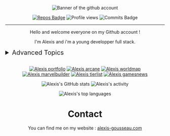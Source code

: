 <div align="center">

![Banner of the github account](./banner.jpg)

[![Repos Badge](https://badges.pufler.dev/repos/alexis-gss?color=39D353)](https://github.com/alexis-gss?tab=repositories)
![Profile views](https://gpvc.arturio.dev/alexis-gss?color=39D353)
![Commits Badge](https://badges.pufler.dev/commits/all/alexis-gss?color=39D353)

---

Hello and welcome everyone on my Github account !

I'm Alexis and i'm a young developper full stack.

</div>
<details align="left">
    <summary style="font-size:20px;">Advanced Topics</summary>

<!-- Link for icons : https://github.com/Ileriayo/markdown-badges -->

## /Languages
![HTML5](https://img.shields.io/badge/html5-%23E34F26.svg?style=for-the-badge&logo=html5&logoColor=white)
![CSS3](https://img.shields.io/badge/css3-%231572B6.svg?style=for-the-badge&logo=css3&logoColor=white)
![Java](https://img.shields.io/badge/java-%23ED8B00.svg?style=for-the-badge&logo=java&logoColor=white)
![JavaScript](https://img.shields.io/badge/javascript-%23323330.svg?style=for-the-badge&logo=javascript&logoColor=%23F7DF1E)
![Markdown](https://img.shields.io/badge/markdown-%23000000.svg?style=for-the-badge&logo=markdown&logoColor=white)
![PHP](https://img.shields.io/badge/php-%23777BB4.svg?style=for-the-badge&logo=php&logoColor=white)
![Shell Script](https://img.shields.io/badge/shell_script-%23121011.svg?style=for-the-badge&logo=gnu-bash&logoColor=white)


## /Frameworks, Platforms and Libraries
![Bootstrap](https://img.shields.io/badge/bootstrap-%23563D7C.svg?style=for-the-badge&logo=bootstrap&logoColor=white)
![Gulp](https://img.shields.io/badge/GULP-%23CF4647.svg?style=for-the-badge&logo=gulp&logoColor=white)
![jQuery](https://img.shields.io/badge/jquery-%230769AD.svg?style=for-the-badge&logo=jquery&logoColor=white)
![Laravel](https://img.shields.io/badge/laravel-%23FF2D20.svg?style=for-the-badge&logo=laravel&logoColor=white)
![NPM](https://img.shields.io/badge/NPM-%23000000.svg?style=for-the-badge&logo=npm&logoColor=white)
![NodeJS](https://img.shields.io/badge/node.js-6DA55F?style=for-the-badge&logo=node.js&logoColor=white)
![SASS](https://img.shields.io/badge/SASS-hotpink.svg?style=for-the-badge&logo=SASS&logoColor=white)
![Threejs](https://img.shields.io/badge/threejs-black?style=for-the-badge&logo=three.js&logoColor=white)
![Vue.js](https://img.shields.io/badge/vuejs-%2335495e.svg?style=for-the-badge&logo=vuedotjs&logoColor=%234FC08D)
![Webpack](https://img.shields.io/badge/webpack-%238DD6F9.svg?style=for-the-badge&logo=webpack&logoColor=black)
![Yarn](https://img.shields.io/badge/yarn-%232C8EBB.svg?style=for-the-badge&logo=yarn&logoColor=white)


## /Version Control
![Git](https://img.shields.io/badge/git-%23F05033.svg?style=for-the-badge&logo=git&logoColor=white)
![GitHub](https://img.shields.io/badge/github-%23121011.svg?style=for-the-badge&logo=github&logoColor=white)
![GitLab](https://img.shields.io/badge/gitlab-%23181717.svg?style=for-the-badge&logo=gitlab&logoColor=white)


## /IDEs/Editors
![Atom](https://img.shields.io/badge/Atom-%2366595C.svg?style=for-the-badge&logo=atom&logoColor=white)
![CodePen](https://img.shields.io/badge/CodePen-white?style=for-the-badge&logo=codepen&logoColor=black)
![Eclipse](https://img.shields.io/badge/Eclipse-FE7A16.svg?style=for-the-badge&logo=Eclipse&logoColor=white)
![PhpStorm](https://img.shields.io/badge/phpstorm-143?style=for-the-badge&logo=phpstorm&logoColor=black&color=black&labelColor=darkorchid)
![Sublime Text](https://img.shields.io/badge/sublime_text-%23575757.svg?style=for-the-badge&logo=sublime-text&logoColor=important)
![Visual Studio Code](https://img.shields.io/badge/Visual%20Studio%20Code-0078d7.svg?style=for-the-badge&logo=visual-studio-code&logoColor=white)


## /Operating System
![Linux](https://img.shields.io/badge/Linux-FCC624?style=for-the-badge&logo=linux&logoColor=black)
![Ubuntu](https://img.shields.io/badge/Ubuntu-E95420?style=for-the-badge&logo=ubuntu&logoColor=white)
![Windows](https://img.shields.io/badge/Windows-0078D6?style=for-the-badge&logo=windows&logoColor=white)

## /Databases
![MariaDB](https://img.shields.io/badge/MariaDB-003545?style=for-the-badge&logo=mariadb&logoColor=white)
![MySQL](https://img.shields.io/badge/mysql-%2300f.svg?style=for-the-badge&logo=mysql&logoColor=white)

## /Search Engines
![Google](https://img.shields.io/badge/google-4285F4?style=for-the-badge&logo=google&logoColor=white)

## /Browsers
![Firefox](https://img.shields.io/badge/Firefox-FF7139?style=for-the-badge&logo=Firefox-Browser&logoColor=white)
![Google Chrome](https://img.shields.io/badge/Google%20Chrome-4285F4?style=for-the-badge&logo=GoogleChrome&logoColor=white)
![Edge](https://img.shields.io/badge/Edge-0078D7?style=for-the-badge&logo=Microsoft-edge&logoColor=white)
![Opera](https://img.shields.io/badge/Opera-FF1B2D?style=for-the-badge&logo=Opera&logoColor=white)

## /Cloud Storage
![Dropbox](https://img.shields.io/badge/Dropbox-%233B4D98.svg?style=for-the-badge&logo=Dropbox&logoColor=white)
![Google Drive](https://img.shields.io/badge/Google%20Drive-4285F4?style=for-the-badge&logo=googledrive&logoColor=white)
![Mega.nz](https://img.shields.io/badge/Mega-%23D90007.svg?style=for-the-badge&logo=Mega&logoColor=white)

## /Hosting
![Netlify](https://img.shields.io/badge/netlify-%23000000.svg?style=for-the-badge&logo=netlify&logoColor=#00C7B7)
![OVH](https://img.shields.io/badge/ovh-%23123F6D.svg?style=for-the-badge&logo=ovh&logoColor=#123F6D)

## /Design
![Adobe](https://img.shields.io/badge/adobe-%23FF0000.svg?style=for-the-badge&logo=adobe&logoColor=white)
![Adobe Acrobat Reader](https://img.shields.io/badge/Adobe%20Acrobat%20Reader-EC1C24.svg?style=for-the-badge&logo=Adobe%20Acrobat%20Reader&logoColor=white)
![Adobe After Effects](https://img.shields.io/badge/Adobe%20After%20Effects-9999FF.svg?style=for-the-badge&logo=Adobe%20After%20Effects&logoColor=white)
![Adobe Illustrator](https://img.shields.io/badge/adobe%20illustrator-%23FF9A00.svg?style=for-the-badge&logo=adobe%20illustrator&logoColor=white)
![Adobe InDesign](https://img.shields.io/badge/Adobe%20InDesign-49021F?style=for-the-badge&logo=adobeindesign&logoColor=white)
![Adobe Photoshop](https://img.shields.io/badge/adobe%20photoshop-%2331A8FF.svg?style=for-the-badge&logo=adobe%20photoshop&logoColor=white)
![Adobe Premiere Pro](https://img.shields.io/badge/Adobe%20Premiere%20Pro-9999FF.svg?style=for-the-badge&logo=Adobe%20Premiere%20Pro&logoColor=white)
![Adobe XD](https://img.shields.io/badge/Adobe%20XD-470137?style=for-the-badge&logo=Adobe%20XD&logoColor=#FF61F6)
![Figma](https://img.shields.io/badge/figma-%23F24E1E.svg?style=for-the-badge&logo=figma&logoColor=white)

## /Office
![LibreOffice](https://img.shields.io/badge/LibreOffice-%2318A303?style=for-the-badge&logo=LibreOffice&logoColor=white)
![Microsoft Excel](https://img.shields.io/badge/Microsoft_Excel-217346?style=for-the-badge&logo=microsoft-excel&logoColor=white)
![Microsoft PowerPoint](https://img.shields.io/badge/Microsoft_PowerPoint-B7472A?style=for-the-badge&logo=microsoft-powerpoint&logoColor=white)
![Microsoft Word](https://img.shields.io/badge/Microsoft_Word-2B579A?style=for-the-badge&logo=microsoft-word&logoColor=white)

## /Other
![Docker](https://img.shields.io/badge/docker-%230db7ed.svg?style=for-the-badge&logo=docker&logoColor=white)
![Trello](https://img.shields.io/badge/Trello-%23026AA7.svg?style=for-the-badge&logo=Trello&logoColor=white)

</details>

</br>

<div align="center">

[![Alexis portfolio](https://github-readme-stats.vercel.app/api/pin/?show_owner=true&username=alexis-gss&repo=portfolio&bg_color=0D1117&title_color=39D353&text_color=DDDDDD)](https://github.com/alexis-gss/portfolio)
[![Alexis arcane](https://github-readme-stats.vercel.app/api/pin/?show_owner=true&username=alexis-gss&repo=arcane&bg_color=0D1117&title_color=39D353&text_color=DDDDDD)](https://github.com/alexis-gss/arcane)
[![Alexis worldmap](https://github-readme-stats.vercel.app/api/pin/?show_owner=true&username=alexis-gss&repo=worldmap&bg_color=0D1117&title_color=39D353&text_color=DDDDDD)](https://github.com/alexis-gss/worldmap)
[![Alexis marvelbuilder](https://github-readme-stats.vercel.app/api/pin/?show_owner=true&username=alexis-gss&repo=marvelbuilder&bg_color=0D1117&title_color=39D353&text_color=DDDDDD)](https://github.com/alexis-gss/marvelbuilder)
[![Alexis tierlist](https://github-readme-stats.vercel.app/api/pin/?show_owner=true&username=alexis-gss&repo=tierlist&bg_color=0D1117&title_color=39D353&text_color=39D353)](https://github.com/alexis-gss/tierlist)
[![Alexis gamesnews](https://github-readme-stats.vercel.app/api/pin/?show_owner=true&username=alexis-gss&repo=gamesnews&bg_color=0D1117&title_color=39D353&text_color=DDDDDD)](https://github.com/alexis-gss/gamesnews)

![Alexis's GitHub stats](https://github-readme-stats.vercel.app/api?username=alexis-gss&bg_color=0D1117&title_color=39D353&text_color=DDDDDD)
![Alexis's activity](https://github-readme-streak-stats.herokuapp.com?user=alexis-gss&stroke=39D353&ring=39D353&fire=39D353&currStreakLabel=39D353&background=0D1117&sideNums=DDDDDD&sideLabels=DDDDDD&currStreakNum=DDDDDD&dates=818181)

![Alexis's top languages](https://github-readme-stats.vercel.app/api/top-langs?username=alexis-gss&layout=compact&bg_color=0D1117&title_color=39D353&text_color=DDDDDD)

# Contact
You can find me on my website : [alexis-gousseau.com](https://www.alexis-gousseau.com)

</div>

<!-- # Project
![Updated Badge](https://badges.pufler.dev/updated/alexis-gss/portfolio?color=39D353)
![GitHub Commits](https://badgen.net/github/commits/alexis-gss/portfolio?color=39D353)
![GitHub Release](https://img.shields.io/github/release/Naereen/StrapDown.js.svg?color=39D353)

</div> -->
